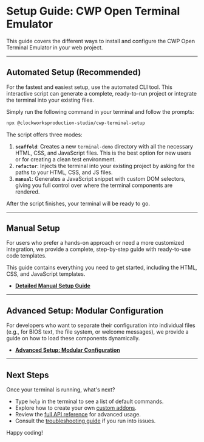 # Setup Guide: CWP Open Terminal Emulator

This guide covers the different ways to install and configure the CWP Open Terminal Emulator in your web project.

---

## Automated Setup (Recommended)

For the fastest and easiest setup, use the automated CLI tool. This interactive script can generate a complete, ready-to-run project or integrate the terminal into your existing files.

Simply run the following command in your terminal and follow the prompts:

```bash
npx @clockworksproduction-studio/cwp-terminal-setup
```

The script offers three modes:

1.  **`scaffold`**: Creates a new `terminal-demo` directory with all the necessary HTML, CSS, and JavaScript files. This is the best option for new users or for creating a clean test environment.
2.  **`refactor`**: Injects the terminal into your existing project by asking for the paths to your HTML, CSS, and JS files.
3.  **`manual`**: Generates a JavaScript snippet with custom DOM selectors, giving you full control over where the terminal components are rendered.

After the script finishes, your terminal will be ready to go.

---

## Manual Setup

For users who prefer a hands-on approach or need a more customized integration, we provide a complete, step-by-step guide with ready-to-use code templates.

This guide contains everything you need to get started, including the HTML, CSS, and JavaScript templates.

- **[Detailed Manual Setup Guide](./manual-setup-guide.md)**

---

## Advanced Setup: Modular Configuration

For developers who want to separate their configuration into individual files (e.g., for BIOS text, the file system, or welcome messages), we provide a guide on how to load these components dynamically.

- **[Advanced Setup: Modular Configuration](./advanced-setup.md)**

---

## Next Steps

Once your terminal is running, what's next?

*   Type `help` in the terminal to see a list of default commands.
*   Explore how to create your own [custom addons](./addons.md).
*   Review the [full API reference](./api-reference.md) for advanced usage.
*   Consult the [troubleshooting guide](./troubleshooting.md) if you run into issues.

Happy coding!
